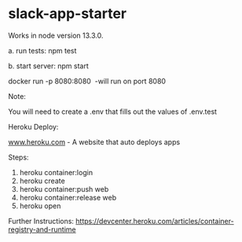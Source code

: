 # slack-app-starter

Works in node version 13.3.0.  

a. run tests: npm test

b. start server: npm start

docker run -p 8080:8080 <image name> -will run on port 8080

Note:

You will need to create a .env that fills out the values of .env.test

Heroku Deploy:

www.heroku.com -  A website that auto deploys apps

Steps:
1. heroku container:login
2. heroku create
3. heroku container:push web
4. heroku container:release web
5. heroku open

Further Instructions: https://devcenter.heroku.com/articles/container-registry-and-runtime
